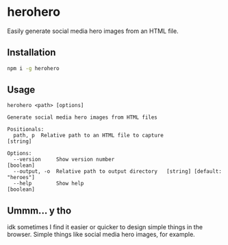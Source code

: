 # herohero

Easily generate social media hero images from an HTML file.

## Installation

```bash
npm i -g herohero
```

## Usage

```
herohero <path> [options]

Generate social media hero images from HTML files

Positionals:
  path, p  Relative path to an HTML file to capture                [string]

Options:
  --version     Show version number                                    [boolean]
  --output, -o  Relative path to output directory   [string] [default: "heroes"]
  --help        Show help                                              [boolean]
```

## Ummm... y tho

idk sometimes I find it easier or quicker to design simple things in the browser. Simple things like social media hero
images, for example.
